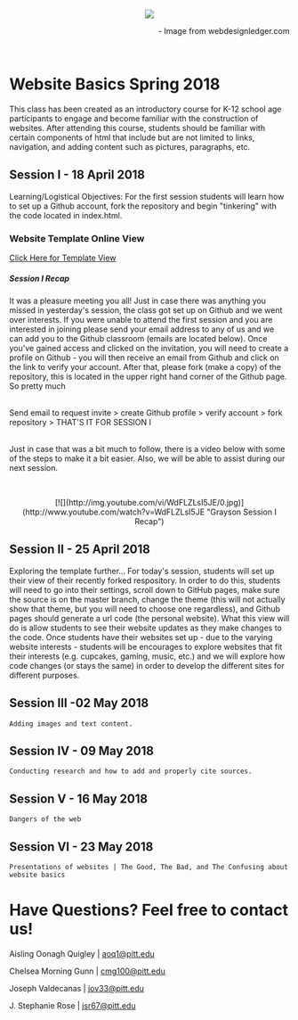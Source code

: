 <br>
<p align="center">
<img src = "https://i0.wp.com/cdn-images-1.medium.com/max/800/1*A4AZXGxmMSPgmoMzdmh98A.gif?resize=617%2C347&ssl=1"></img>
</p>

<p align="right">
- Image from webdesignledger.com
</p>
<br>

  
# Website Basics Spring 2018
This class has been created as an introductory course for K-12 school age participants to engage and become familiar with the construction of websites. After attending this course, students should be familiar with certain components of html that include but are not limited to links, navigation, and adding content such as pictures, paragraphs, etc.

## Session I - 18 April 2018
  Learning/Logistical Objectives:
       For the first session students will learn how to set up a Github account, fork the repository and begin "tinkering" with the code located in index.html.
       
  ### Website Template Online View     
  
  <i class="fa fa-code"></i> <a href="https://grayson-pitt-spring2018.github.io/websitebasics/">Click Here for Template View</a>
   
  ##### Session I Recap 
 
It was a pleasure meeting you all! Just in case there was anything you missed in yesterday's session, the class got set up on Github and we went over interests. If you were unable to attend the first session and you are interested in joining please send your email address to any of us and we can add you to the Github classroom (emails are located below). Once you've gained access and clicked on the invitation, you will need to create a profile on Github - you will then receive an email from Github and click on the link to verify your account. After that, please fork (make a copy) of the repository, this is located in the upper right hand corner of the Github page. So pretty much

<br>
     Send email to request invite > create Github profile > verify account > fork repository > THAT'S IT FOR SESSION I
<br>
<br>
 
 Just in case that was a bit much to follow, there is a video below with some of the steps to make it a bit easier. Also, we will be able to assist during our next session. 
 
<br>
<p align="center">
[![](http://img.youtube.com/vi/WdFLZLsI5JE/0.jpg)](http://www.youtube.com/watch?v=WdFLZLsI5JE "Grayson Session I Recap")
</p>
</p>
   
  
## Session II - 25 April 2018

Exploring the template further...
    For today's session, students will set up their view of their recently forked respository. In order to do this, students will need to go into their settings, scroll down to  GitHub pages, make sure the source  is on the master branch, change the theme (this will not actually show that theme, but you will need to choose one regardless), and Github pages should generate a url code (the personal website). What this view will do is allow students to see their website updates as they make changes to the code. 
    Once students have their websites set up - due to the varying website interests - students will be encourages to explore websites that fit their interests (e.g. cupcakes, gaming, music, etc.) and we will explore how code changes (or stays the same) in order to develop the different sites for different purposes.
     

## Session III -02 May 2018
    Adding images and text content.
     
## Session IV - 09 May 2018
    Conducting research and how to add and properly cite sources. 

## Session V - 16 May 2018
    Dangers of the web
  
## Session VI - 23 May 2018
    Presentations of websites | The Good, The Bad, and The Confusing about website basics
    
# Have Questions? Feel free to contact us!

Aisling Oonagh Quigley | aoq1@pitt.edu

Chelsea Morning Gunn | cmg100@pitt.edu 

Joseph Valdecanas | jov33@pitt.edu

J. Stephanie Rose | jsr67@pitt.edu
